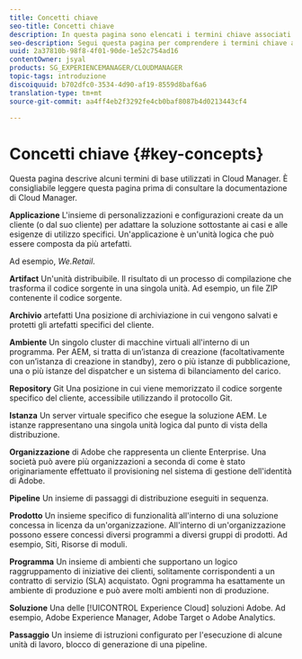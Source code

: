 ```yaml
---
title: Concetti chiave
seo-title: Concetti chiave
description: In questa pagina sono elencati i termini chiave associati a Cloud Manager.
seo-description: Segui questa pagina per comprendere i termini chiave associati a Cloud Manager.
uuid: 2a37810b-98f8-4f01-90de-1e52c754ad16
contentOwner: jsyal
products: SG_EXPERIENCEMANAGER/CLOUDMANAGER
topic-tags: introduzione
discoiquuid: b702dfc0-3534-4d90-af19-8559d8baf6a6
translation-type: tm+mt
source-git-commit: aa4ff4eb2f3292fe4cb0baf8087b4d0213443cf4

---
```



# Concetti chiave {#key-concepts}

Questa pagina descrive alcuni termini di base utilizzati in Cloud Manager. È consigliabile leggere questa pagina prima di consultare la documentazione di Cloud Manager.

**Applicazione** L'insieme di personalizzazioni e configurazioni create da un cliente (o dal suo cliente) per adattare la soluzione sottostante ai casi e alle esigenze di utilizzo specifici. Un'applicazione è un'unità logica che può essere composta da più artefatti.

Ad esempio, *We.Retail*.

**Artifact** Un'unità distribuibile. Il risultato di un processo di compilazione che trasforma il codice sorgente in una singola unità. Ad esempio, un file ZIP contenente il codice sorgente.

**Archivio** artefatti Una posizione di archiviazione in cui vengono salvati e protetti gli artefatti specifici del cliente.

**Ambiente** Un singolo cluster di macchine virtuali all'interno di un programma. Per AEM, si tratta di un’istanza di creazione (facoltativamente con un’istanza di creazione in standby), zero o più istanze di pubblicazione, una o più istanze del dispatcher e un sistema di bilanciamento del carico.

**Repository** Git Una posizione in cui viene memorizzato il codice sorgente specifico del cliente, accessibile utilizzando il protocollo Git.

**Istanza** Un server virtuale specifico che esegue la soluzione AEM. Le istanze rappresentano una singola unità logica dal punto di vista della distribuzione.

**Organizzazione** di Adobe che rappresenta un cliente Enterprise. Una società può avere più organizzazioni a seconda di come è stato originariamente effettuato il provisioning nel sistema di gestione dell'identità di Adobe.

**Pipeline** Un insieme di passaggi di distribuzione eseguiti in sequenza.

**Prodotto** Un insieme specifico di funzionalità all'interno di una soluzione concessa in licenza da un'organizzazione. All'interno di un'organizzazione possono essere concessi diversi programmi a diversi gruppi di prodotti. Ad esempio, Siti, Risorse di moduli.

**Programma** Un insieme di ambienti che supportano un logico raggruppamento di iniziative dei clienti, solitamente corrispondenti a un contratto di servizio (SLA) acquistato. Ogni programma ha esattamente un ambiente di produzione e può avere molti ambienti non di produzione.

**Soluzione** Una delle [!UICONTROL Experience Cloud] soluzioni Adobe. Ad esempio, Adobe Experience Manager, Adobe Target o Adobe Analytics.

**Passaggio** Un insieme di istruzioni configurato per l'esecuzione di alcune unità di lavoro, blocco di generazione di una pipeline.
